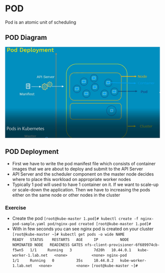 # POD

Pod is an atomic unit of scheduling

## POD Diagram

![Image of POD](https://github.com/RamkumarMM/kubernetes/blob/master/images/pod.jpg)

## POD Deployment
* First we have to write the pod manifest file which consists of  container images that we are about to deploy and submit to the API Server
* API Server and the scheduler component on the master node decides where to place this workload on appropriate worker nodes
* Typically 1 pod will used to have 1 container on it. If we want to scale-up or scale-down the application. Then we have to increasing the pods either on the same node or other nodes in the cluster


### Exercise 

* Create the pod
``
[root@kube-master 1.pod]# kubectl create -f nginx-pod-sample.yaml
pod/nginx-pod created
[root@kube-master 1.pod]#
``
* With in few seconds you can see nginx pod is created on your cluster
``
[root@kube-master ~]# kubectl get pods -o wide
NAME                                      READY   STATUS    RESTARTS   AGE     IP          NODE                    NOMINATED NODE   READINESS GATES
nfs-client-provisioner-6f689974cb-f5wn5   1/1     Running   3          7d20h   10.44.0.1   kube-worker-1.lab.net   <none>           <none>
nginx-pod                                 1/1     Running   0          35s     10.44.0.2   kube-worker-1.lab.net   <none>           <none>
[root@kube-master ~]#
``
